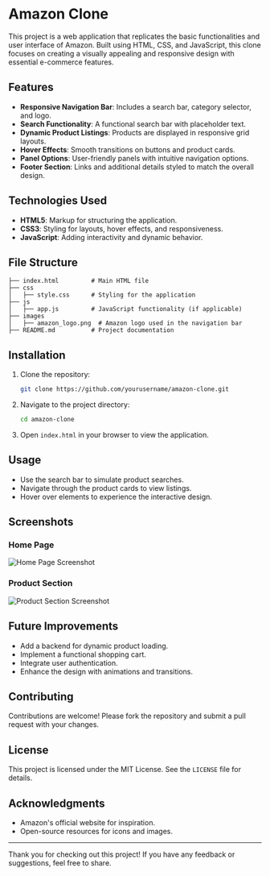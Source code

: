 # Amazon Clone

This project is a web application that replicates the basic functionalities and user interface of Amazon. Built using HTML, CSS, and JavaScript, this clone focuses on creating a visually appealing and responsive design with essential e-commerce features.

## Features

- **Responsive Navigation Bar**: Includes a search bar, category selector, and logo.
- **Search Functionality**: A functional search bar with placeholder text.
- **Dynamic Product Listings**: Products are displayed in responsive grid layouts.
- **Hover Effects**: Smooth transitions on buttons and product cards.
- **Panel Options**: User-friendly panels with intuitive navigation options.
- **Footer Section**: Links and additional details styled to match the overall design.

## Technologies Used

- **HTML5**: Markup for structuring the application.
- **CSS3**: Styling for layouts, hover effects, and responsiveness.
- **JavaScript**: Adding interactivity and dynamic behavior.

## File Structure

```
├── index.html         # Main HTML file
├── css
│   ├── style.css      # Styling for the application
├── js
│   ├── app.js         # JavaScript functionality (if applicable)
├── images
│   ├── amazon_logo.png  # Amazon logo used in the navigation bar
├── README.md          # Project documentation
```

## Installation

1. Clone the repository:
   ```bash
   git clone https://github.com/yourusername/amazon-clone.git
   ```
2. Navigate to the project directory:
   ```bash
   cd amazon-clone
   ```
3. Open `index.html` in your browser to view the application.

## Usage

- Use the search bar to simulate product searches.
- Navigate through the product cards to view listings.
- Hover over elements to experience the interactive design.

## Screenshots

### Home Page
![Home Page Screenshot](./screenshots/home-page.png)

### Product Section
![Product Section Screenshot](./screenshots/product-section.png)

## Future Improvements

- Add a backend for dynamic product loading.
- Implement a functional shopping cart.
- Integrate user authentication.
- Enhance the design with animations and transitions.

## Contributing

Contributions are welcome! Please fork the repository and submit a pull request with your changes.

## License

This project is licensed under the MIT License. See the `LICENSE` file for details.

## Acknowledgments

- Amazon's official website for inspiration.
- Open-source resources for icons and images.

---

Thank you for checking out this project! If you have any feedback or suggestions, feel free to share.
